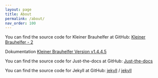 ```yaml
---
layout: page
title: About
permalink: /about/
nav_order: 100
---
```


You can find the source code for Kleiner Brauhelfer at GitHub:
[Kleiner Brauhelfer - 2](https://github.com/kleiner-brauhelfer/kleiner-brauhelfer-2)

Dokumentation [Kleiner Brauhelfer Version v1.4.4.5](https://www.joerum.de/kleiner-brauhelfer/doku.php)

You can find the source code for Just-the-docs at GitHub:
[Just-the-docs](https://github.com/pmarsceill/just-the-docs)

You can find the source code for Jekyll at GitHub:
[jekyll][jekyll-organization] /
[jekyll](https://github.com/jekyll/jekyll)


[jekyll-organization]: https://github.com/jekyll
